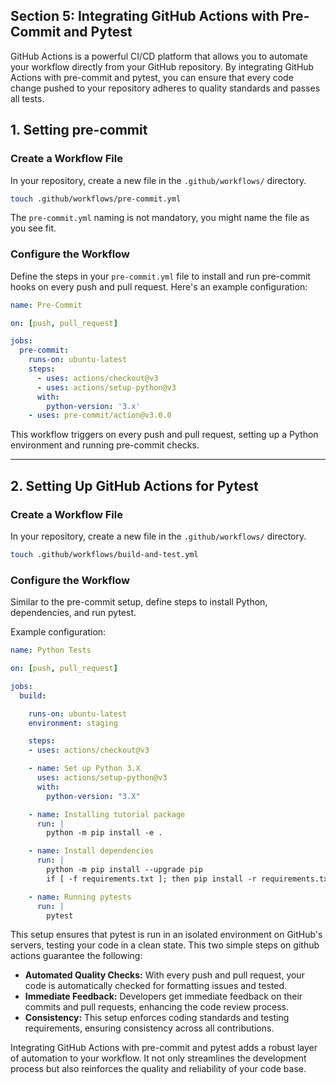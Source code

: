 Section 5: Integrating GitHub Actions with Pre-Commit and Pytest
---

GitHub Actions is a powerful CI/CD platform that allows you to automate
your workflow directly from your GitHub repository. By integrating GitHub
Actions with pre-commit and pytest, you can ensure that every code change
pushed to your repository adheres to quality standards and passes all tests.

## 1. Setting pre-commit

### Create a Workflow File

In your repository, create a new file in the `.github/workflows/` directory.

```bash
touch .github/workflows/pre-commit.yml
```

The `pre-commit.yml` naming is not mandatory, you might name the file as you see fit.

### Configure the Workflow

Define the steps in your `pre-commit.yml` file to install and run pre-commit hooks on every
push and pull request. Here's an example configuration:

```yaml
name: Pre-Commit

on: [push, pull_request]

jobs:
  pre-commit:
    runs-on: ubuntu-latest
    steps:
      - uses: actions/checkout@v3
      - uses: actions/setup-python@v3
      with:
        python-version: '3.x'
    - uses: pre-commit/action@v3.0.0
```

This workflow triggers on every push and pull request,
setting up a Python environment and running pre-commit checks.

___

## 2. Setting Up GitHub Actions for Pytest

### Create a Workflow File

In your repository, create a new file in the `.github/workflows/` directory.

```bash
touch .github/workflows/build-and-test.yml
```

### Configure the Workflow

Similar to the pre-commit setup, define steps to install Python,
dependencies, and run pytest.

Example configuration:

```yaml
name: Python Tests

on: [push, pull_request]

jobs:
  build:

    runs-on: ubuntu-latest
    environment: staging

    steps:
    - uses: actions/checkout@v3

    - name: Set up Python 3.X
      uses: actions/setup-python@v3
      with:
        python-version: "3.X"

    - name: Installing tutorial package
      run: |
        python -m pip install -e .

    - name: Install dependencies
      run: |
        python -m pip install --upgrade pip
        if [ -f requirements.txt ]; then pip install -r requirements.txt; fi

    - name: Running pytests
      run: |
        pytest
```

This setup ensures that pytest is run in an isolated environment on GitHub's servers,
testing your code in a clean state. This two simple steps on github actions guarantee the following:

- **Automated Quality Checks:** With every push and pull request, your code is automatically checked for formatting issues and tested.
- **Immediate Feedback:** Developers get immediate feedback on their commits and pull requests, enhancing the code review process.
- **Consistency:** This setup enforces coding standards and testing requirements, ensuring consistency across all contributions.


Integrating GitHub Actions with pre-commit and pytest adds a robust layer of automation to your workflow.
It not only streamlines the development process but also reinforces the quality and reliability of your code base.
